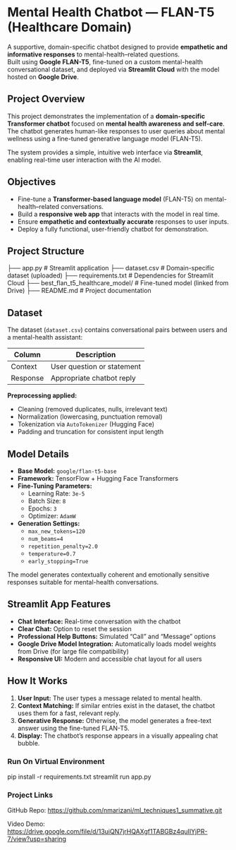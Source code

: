 # Mental Health Chatbot — FLAN-T5 (Healthcare Domain)

A supportive, domain-specific chatbot designed to provide **empathetic and informative responses** to mental-health–related questions.  
Built using **Google FLAN-T5**, fine-tuned on a custom mental-health conversational dataset, and deployed via **Streamlit Cloud** with the model hosted on **Google Drive**.


## Project Overview

This project demonstrates the implementation of a **domain-specific Transformer chatbot** focused on **mental health awareness and self-care**.  
The chatbot generates human-like responses to user queries about mental wellness using a fine-tuned generative language model (FLAN-T5).

The system provides a simple, intuitive web interface via **Streamlit**, enabling real-time user interaction with the AI model.


## Objectives

- Fine-tune a **Transformer-based language model** (FLAN-T5) on mental-health–related conversations.  
- Build a **responsive web app** that interacts with the model in real time.  
- Ensure **empathetic and contextually accurate** responses to user inputs.  
- Deploy a fully functional, user-friendly chatbot for demonstration.


## Project Structure
├── app.py # Streamlit application
├── dataset.csv # Domain-specific dataset (uploaded)
├── requirements.txt # Dependencies for Streamlit Cloud
├── best_flan_t5_healthcare_model/ # Fine-tuned model (linked from Drive)
├── README.md # Project documentation


## Dataset

The dataset (`dataset.csv`) contains conversational pairs between users and a mental-health assistant:

| Column   | Description |
|-----------|-------------|
| Context   | User question or statement |
| Response  | Appropriate chatbot reply |

**Preprocessing applied:**
- Cleaning (removed duplicates, nulls, irrelevant text)
- Normalization (lowercasing, punctuation removal)
- Tokenization via `AutoTokenizer` (Hugging Face)
- Padding and truncation for consistent input length


##  Model Details

- **Base Model:** `google/flan-t5-base`
- **Framework:** TensorFlow + Hugging Face Transformers
- **Fine-Tuning Parameters:**
  - Learning Rate: `3e-5`
  - Batch Size: `8`
  - Epochs: `3`
  - Optimizer: `AdamW`
- **Generation Settings:**
  - `max_new_tokens=120`
  - `num_beams=4`
  - `repetition_penalty=2.0`
  - `temperature=0.7`
  - `early_stopping=True`

The model generates contextually coherent and emotionally sensitive responses suitable for mental-health conversations.


## Streamlit App Features

- **Chat Interface:** Real-time conversation with the chatbot  
- **Clear Chat:** Option to reset the session  
- **Professional Help Buttons:** Simulated “Call” and “Message” options  
- **Google Drive Model Integration:** Automatically loads model weights from Drive (for large file compatibility)  
- **Responsive UI:** Modern and accessible chat layout for all users  


## How It Works

1. **User Input:** The user types a message related to mental health.  
2. **Context Matching:** If similar entries exist in the dataset, the chatbot uses them for a fast, relevant reply.  
3. **Generative Response:** Otherwise, the model generates a free-text answer using the fine-tuned FLAN-T5.  
4. **Display:** The chatbot’s response appears in a visually appealing chat bubble.  



### Run On Virtual Environment

pip install -r requirements.txt
streamlit run app.py

### Project Links

GitHub Repo: https://github.com/nmarizani/ml_techniques1_summative.git

Video Demo: https://drive.google.com/file/d/13uiQN7jrHQAXgf1TABGBz4quIIYjPR-7/view?usp=sharing

